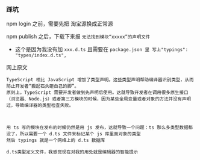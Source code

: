 ### 踩坑

npm login 之前，需要先把 淘宝源换成正常源

npm publish 之后，下载下来报 `无法找到模块“xxxxx”的声明文件`

- 这个是因为我没有加 `xxx.d.ts` 且需要在 `package.json 里 写上"typings": "types/index.d.ts",`

网上原文
```
TypeScript 相比 JavaScript 增加了类型声明。这些类型声明帮助编译器识别类型，从而防止开发者“搬起石头砸自己的脚”。
原则上，TypeScript 需要开发者做到先声明后使用。这就导致开发者在调用很多原生接口（浏览器、Node.js）或者第三方模块的时候，因为某些全局变量或者对象的方法并没有声明过，导致编译器的类型检查失败。



用 ts 写的模块在发布的时候仍然是用 js 发布，这就导致一个问题：ts 那么多类型数据都没了，所以需要一个 d.ts 文件来标记某个 js 库里面对象的类型
然后 typings 就是一个网络上的 d.ts 数据库

d.ts类型定义文件，我感觉现在对我的用处就是编辑器的智能提示
```